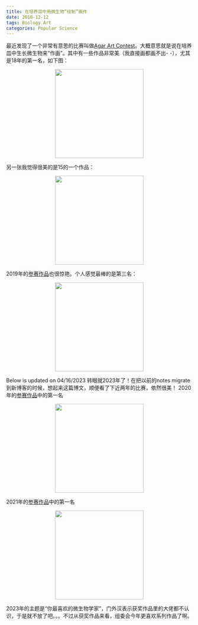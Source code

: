 ```yaml
---
title: 在培养皿中用微生物“绘制”画作
date: 2018-12-12
tags: Biology Art
categories: Popular Science
---
```


最近发现了一个非常有意思的比赛叫做[Agar Art Contest](https://asm.org/Events/2019-ASM-Agar-Art-Contest/Home)。大概意思就是说在培养皿中生长微生物来“作画”。其中有一些作品非常美（我直接画都画不出- -），尤其是18年的第一名，如下图：

<!-- more -->

<p align="center">
<img width="240" height="240" src="https://asm.org/getmedia/66a08a28-9e5c-4052-b30d-abf3824bd3fd/Agar-Art-2018-1st-Place-WM-The-battle-of-winter-and-spring?width=360&height=360&ext=.jpg">
</p>

另一张我觉得很美的是15的一个作品：

<p align="center">
<img width="240" height="240" src="https://asm.org/ASM/media/Article-Images/2019/August/Yeast-go-viral-WM-593x460-09102019.jpg?ext=.jpg">
</p>

2019年的[参赛作品](https://asm.org/Events/2019-ASM-Agar-Art-Contest/Previous-Submissions)也很惊艳。个人感觉最棒的是第三名：

<p align="center">
<img width="240" height="240" src="https://asm.org/ASM/media/Events-Images/Agar%20Art%20Contest/2019%20Winners/AgarArt2019-Professional-3rdPlace-WM-360x360.jpg?ext=.jpg">
</p>

Below is updated on 04/16/2023
转眼就2023年了！在把以前的notes migrate到新博客的时候，想起来这篇博文，顺便看了下近两年的比赛，依然很美！
2020年的[参赛作品](https://asm.org/Events/ASM-Agar-Art-Contest/Previous-Winners/2020)中的第一名

<p align="center">
<img width="240" height="240" src="https://asm.org/getmedia/1394fef2-372e-41e0-a091-0607c09cc1b8/Agar-Art-2020-Traditional-General-1st-place-WM.jpg?width=360&height=360&ext=.jpg">
</p>

2021年的[参赛作品](https://asm.org/Events/ASM-Agar-Art-Contest/Previous-Winners/2021)中的第一名

<p align="center">
<img width="240" height="240" src="https://asm.org/getmedia/1a24ce3c-9524-45b7-a6ef-9ee81f3d9fcb/Agar-Art-2021-Traditional-Professional-1st-Place-WM.png?width=360&height=360&ext=.png">
</p>

2023年的主题是“你最喜欢的微生物学家”，门外汉表示获奖作品里的大佬都不认识，于是就不放了吧。。。不过从获奖作品来看，组委会今年更喜欢系列作品了啊。